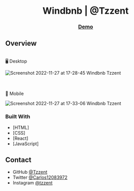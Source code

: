 <!-- Please update value in the {}  -->

<h1 align="center">Windbnb | @Tzzent</h1>

<div align="center">
  <h3>
    <a href="https://tzzent.github.io/Windbnb/">
      Demo
    </a>
  </h3>
</div>

## Overview

<br>
🖥️ Desktop <br>

![Screenshot 2022-11-27 at 17-28-45 Windbnb Tzzent](https://user-images.githubusercontent.com/86677547/204163082-f2bbbc4f-fc45-456e-8478-bc2344b673f5.png)

<br> <br>
📲 Mobile <br>

![Screenshot 2022-11-27 at 17-33-06 Windbnb Tzzent](https://user-images.githubusercontent.com/86677547/204163292-0437855b-dc53-4087-be05-e9161c75750f.png)




### Built With

<!-- This section should list any major frameworks that you built your project using. Here are a few examples.-->

- [HTML]
- [CSS]
- [React]
- [JavaScript]

## Contact

- GitHub [@Tzzent](https://github.com/Tzzent)
- Twitter [@Carlos12083972](https://twitter.com/Carlos12083972)
- Instagram [@tzzent](https://www.instagram.com/tzzent/)
